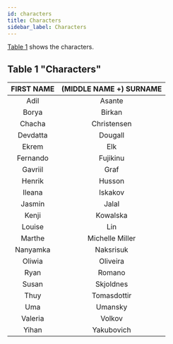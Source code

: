 ```yaml
---
id: characters
title: Characters
sidebar_label: Characters
---
```

[Table 1](#table-1-characters) shows the characters.

## Table 1 "Characters"

|FIRST NAME|(MIDDLE NAME +) SURNAME|
|:--------:|:---------------------:|
|Adil|Asante|
|Borya|Birkan|
|Chacha|Christensen|
|Devdatta|Dougall|
|Ekrem|Elk|
|Fernando|Fujikinu|
|Gavriil|Graf|
|Henrik|Husson|
|Ileana|Iskakov|
|Jasmin|Jalal|
|Kenji|Kowalska|
|Louise|Lin|
|Marthe|Michelle Miller|
|Nanyamka|Naksrisuk|
|Oliwia|Oliveira|
|Ryan|Romano|
|Susan|Skjoldnes|
|Thuy|Tomasdottir|
|Uma|Umansky|
|Valeria|Volkov|
|Yihan|Yakubovich|

